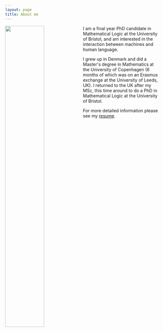 ```yaml
---
layout: page
title: About me
---
```


<img align="left" src="{{ site.baseurl }}/img/2mt.jpg" style="width:50%; margin-right:auto">

I am a final year PhD candidate in Mathematical Logic at the University of Bristol, and am interested in the interaction between machines and human language. 

I grew up in Denmark and did a Master's degree in Mathematics at the University of Copenhagen (6 months of which was on an Erasmus exchange at the University of Leeds, UK). I returned to the UK after my MSc, this time around to do a PhD in Mathematical Logic at the University of Bristol.

For more detailed information please see my [resume](/img/resume.pdf).
